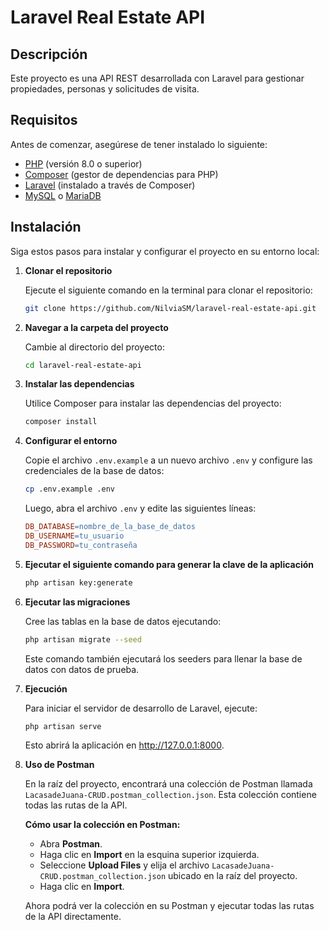 
# Laravel Real Estate API

## Descripción

Este proyecto es una API REST desarrollada con Laravel para gestionar propiedades, personas y solicitudes de visita.

## Requisitos

Antes de comenzar, asegúrese de tener instalado lo siguiente:

- [PHP](https://www.php.net/downloads) (versión 8.0 o superior)
- [Composer](https://getcomposer.org/download/) (gestor de dependencias para PHP)
- [Laravel](https://laravel.com/docs/8.x/installation) (instalado a través de Composer)
- [MySQL](https://dev.mysql.com/downloads/mysql/) o [MariaDB](https://mariadb.org/download/)

## Instalación

Siga estos pasos para instalar y configurar el proyecto en su entorno local:

1. **Clonar el repositorio**

   Ejecute el siguiente comando en la terminal para clonar el repositorio:

   ```bash
   git clone https://github.com/NilviaSM/laravel-real-estate-api.git
   ```

2. **Navegar a la carpeta del proyecto**

   Cambie al directorio del proyecto:

   ```bash
   cd laravel-real-estate-api
   ```

3. **Instalar las dependencias**

   Utilice Composer para instalar las dependencias del proyecto:

   ```bash
   composer install
   ```

4. **Configurar el entorno**

   Copie el archivo `.env.example` a un nuevo archivo `.env` y configure las credenciales de la base de datos:

   ```bash
   cp .env.example .env
   ```

   Luego, abra el archivo `.env` y edite las siguientes líneas:

   ```makefile
   DB_DATABASE=nombre_de_la_base_de_datos
   DB_USERNAME=tu_usuario
   DB_PASSWORD=tu_contraseña
   ```

5. **Ejecutar el siguiente comando para generar la clave de la aplicación**

   ```bash
   php artisan key:generate
   ```

6. **Ejecutar las migraciones**

   Cree las tablas en la base de datos ejecutando:

   ```bash
   php artisan migrate --seed
   ```

   Este comando también ejecutará los seeders para llenar la base de datos con datos de prueba.

7. **Ejecución**

   Para iniciar el servidor de desarrollo de Laravel, ejecute:

   ```bash
   php artisan serve
   ```

   Esto abrirá la aplicación en http://127.0.0.1:8000.

8. **Uso de Postman**

   En la raíz del proyecto, encontrará una colección de Postman llamada `LacasadeJuana-CRUD.postman_collection.json`. Esta colección contiene todas las rutas de la API.

   **Cómo usar la colección en Postman:**

   - Abra **Postman**.
   - Haga clic en **Import** en la esquina superior izquierda.
   - Seleccione **Upload Files** y elija el archivo `LacasadeJuana-CRUD.postman_collection.json` ubicado en la raíz del proyecto.
   - Haga clic en **Import**.

   Ahora podrá ver la colección en su Postman y ejecutar todas las rutas de la API directamente.
